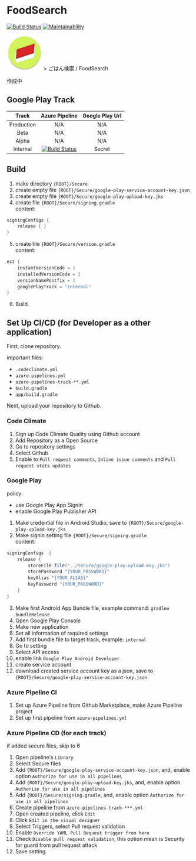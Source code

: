 # FoodSearch
[![Build Status](https://dev.azure.com/meilcli/FoodSearch/_apis/build/status/FoodSearch-CI?branchName=master)](https://dev.azure.com/meilcli/FoodSearch/_build/latest?definitionId=6?branchName=master) [![Maintainability](https://api.codeclimate.com/v1/badges/a7bde630bb380f6b71de/maintainability)](https://codeclimate.com/github/MeilCli/FoodSearch/maintainability)

![](features/base/src/main/res/mipmap-xhdpi/icon_launcher_round.png) > ごはん検索 / FoodSearch

作成中

## Google Play Track

|Track|Azure Pipeline|Google Play Url|
|:--:|:--:|:--:|
|Production|N/A|N/A|
|Beta|N/A|N/A|
|Alpha|N/A|N/A|
|Internal|[![Build Status](https://dev.azure.com/meilcli/FoodSearch/_apis/build/status/FoodSearch-Track-Internal?branchName=master)](https://dev.azure.com/meilcli/FoodSearch/_build/latest?definitionId=8?branchName=master)|Secret|

## Build
1. make directory `{ROOT}/Secure`
2. create empty file `{ROOT}/Secure/google-play-service-account-key.json`
3. create empty file `{ROOT}/Secure/google-play-upload-key.jks`
4. create file `{ROOT}/Secure/signing.gradle`  
content:
```gradle
signingConfigs {
    release { }
}
```
5. create file `{ROOT}/Secure/version.gradle`  
content:
```gradle
ext {
    instantVersionCode = 1
    installedVersionCode = 2
    versionNamePostfix = 1
    googlePlayTrack = "internal"
}

```
6. Build.

## Set Up CI/CD (for Developer as a other application)
First, clone repository.  

important files:
- `.codeclimate.yml`
- `azure-pipelines.yml`
- `azure-pipelines-track-**.yml`
- `build.gradle`
- `app/build.gradle`

Next, upload your repository to Github.
### Code Climate
1. Sign up Code Climate Quality using Github account
2. Add Repository as a Open Source
3. Go to repository settings
4. Select Github
5. Enable to `Pull request comments`, `Inline issue comments` and `Pull request stats updates`

### Google Play
policy:
- use Google Play App Signin 
- enable Google Play Publisher API

1. Make credential file in Android Studio, save to `{ROOT}/Secure/google-play-upload-key.jks`
2. Make signin setting file `{ROOT}/Secure/signing.gradle`  
content:
```gradle
signingConfigs  {
    release {
        storeFile file("../Secure/google-play-upload-key.jks")
        storePassword "{YOUR_PASSWORD}"
        keyAlias "{YOUR_ALIAS}"
        keyPassword "{YOUR_PASSWORD}"
    }
}
```
3. Make first Android App Bundle file, example command: `gradlew bundleRelease`
4. Open Google Play Console
5. Make new application
6. Set all information of required settings
7. Add first bundle file to target track, example: `internal`
8. Go to setting
9. Select API access
10. enable link `Google Play Android Developer`
11. create service account
12. download created service account key as a json, save to `{ROOT}/Secure/google-play-service-account-key.json`

### Azure Pipeline CI
1. Set up Azure Pipeline from Github Marketplace, make Azure Pipeline project
2. Set up first pipeline from `azure-pipelines.yml`

### Azure Pipeline CD (for each track)
if added secure files, skip to 6
1. Open pipeline's `Library`
2. Select Secure files
3. Add `{ROOT}/Secure/google-play-service-account-key.json`, and, enable option `Authorize for use in all pipelines`
4. Add `{ROOT}/Secure/google-play-upload-key.jks`, and, enable option `Authorize for use in all pipelines`
5. Add `{ROOT}/Secure/signing.gradle`, and, enable option `Authorize for use in all pipelines`
6. Create pipeline from `azure-pipelines-track-***.yml`
7. Open created pipeline, click `Edit`
8. Click `Edit in the visual designer`
9. Select Triggers, select Pull request validation
10. Enable `Override YAML Pull Request trigger from here`
11. Check `Disable pull request validation`, this option mean is Security for guard from pull request attack
12. Save setting
